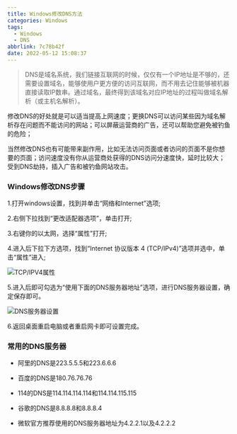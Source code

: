 ```yaml
---
title: Windows修改DNS方法
categories: Windows
tags:
  - Windows
  - DNS
abbrlink: 7c78b42f
date: 2022-05-12 15:08:37
---
```


> DNS是域名系统，我们链接互联网的时候，仅仅有一个IP地址是不够的，还需要设置域名，能够使用户更方便的访问互联网，而不用去记住能够被机器直接读取IP数串。通过域名，最终得到该域名对应IP地址的过程叫做域名解析（或主机名解析）。

<!-- more -->

修改DNS的好处就是可以适当提高上网速度；更换DNS可以访问某些因为域名解析存在问题而不能访问的网站；可以屏蔽运营商的广告，还可以帮助您避免被钓鱼的危险；

当然修改DNS也有可能带来副作用，比如无法访问页面或者访问的页面不是你想要的页面；访问速度没有你从运营商处获得的DNS访问分速度快，延时比较大；受到DNS劫持，插入广告和被钓鱼网站攻击。

### Windows修改DNS步骤

1.打开windows设置，找到并单击“网络和Internet”选项;

2.右侧下拉找到“更改适配器选项”，单击打开;

3.右键你的以太网，选择“属性”打开;

4.进入后下拉下方选项，找到“Internet 协议版本 4 (TCP/IPv4)”选项并选中，单击“属性”进入;

![TCP/IPV4属性](https://gitcode.net/weixin_44008788/images/-/raw/master/hexo/dns_ipv4.png)

5.进入后即可勾选为“使用下面的DNS服务器地址”选项，进行DNS服务器设置，确定保存即可。

![DNS服务器设置](https://gitcode.net/weixin_44008788/images/-/raw/master/hexo/dns_server.png)

6.返回桌面重启电脑或者重启网卡即可设置完成。

### 常用的DNS服务器

- 阿里的DNS是223.5.5.5和223.6.6.6

- 百度的DNS是180.76.76.76

- 114的DNS是114.114.114.114和114.114.115.115

- 谷歌的DNS是8.8.8.8和8.8.8.4

- 微软官方推荐使用的DNS服务器地址为4.2.2.1以及4.2.2.2

